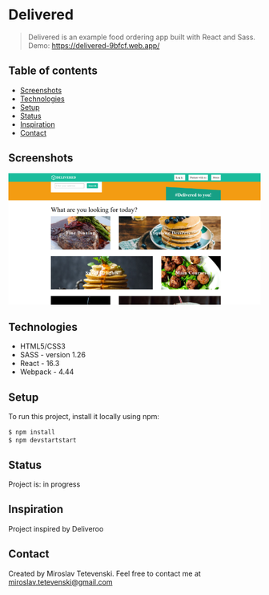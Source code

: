 # Delivered
> Delivered is an example food ordering app built with React and Sass. Demo: https://delivered-9bfcf.web.app/

## Table of contents
* [Screenshots](#screenshots)
* [Technologies](#technologies)
* [Setup](#setup)
* [Status](#status)
* [Inspiration](#inspiration)
* [Contact](#contact)

## Screenshots
![Example screenshot](./readme-img/picture.png)

## Technologies
* HTML5/CSS3
* SASS - version 1.26
* React - 16.3
* Webpack - 4.44

## Setup
To run this project, install it locally using npm:

```
$ npm install
$ npm devstartstart
```

## Status
Project is: in progress

## Inspiration
Project inspired by Deliveroo

## Contact
Created by Miroslav Tetevenski. Feel free to contact me at miroslav.tetevenski@gmail.com